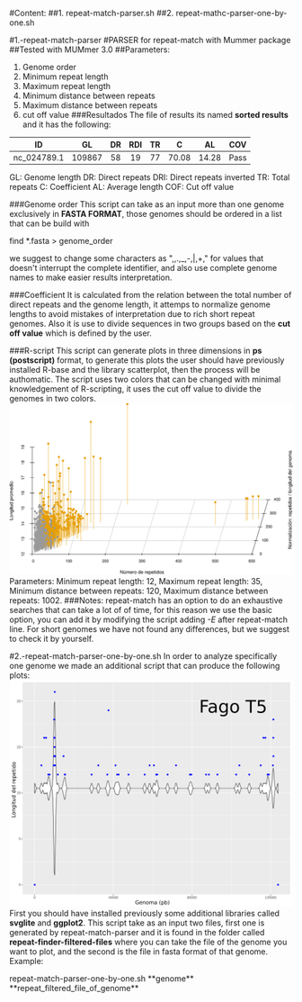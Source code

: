 #Content:
##1. repeat-match-parser.sh
##2. repeat-mathc-parser-one-by-one.sh

#1.-repeat-match-parser
#PARSER for repeat-match with Mummer package
##Tested with MUMmer 3.0
##Parameters:
1. Genome order
2. Minimum repeat length
3. Maximum repeat length
4. Minimum distance between repeats
5. Maximum distance between repeats
6. cut off value
###Resultados
The file of results its named **sorted results** and it has the following:

| ID | GL     | DR | RDI| TR | C   | AL    | COV |
| :-------:     | :----: | :-:| :-:| :-:| :-: | :-----:|:---:|
| nc_024789.1   |  109867| 58 | 19 | 77 |70.08| 14.28  | Pass|

GL: Genome length
DR: Direct repeats
DRI: Direct repeats inverted
TR: Total repeats 
C: Coefficient
AL: Average length
COF: Cut off value

###Genome order
This script can take as an input more than one genome exclusively in **FASTA FORMAT**, those genomes should be ordered in a list that can be build with <p>find *.fasta > genome_order</p>
we suggest to change some characters as ",,.,_,-,|,+," for values that doesn't interrupt the complete identifier, and also use complete genome names to make easier results interpretation.

###Coefficient
It is calculated from the relation between the total number of direct repeats and the genome length, it attemps to normalize genome lengths to avoid mistakes of interpretation due to rich short repeat genomes. Also it is use to divide sequences in two groups based on the **cut off value** which is defined by the user.

###R-script
This script can generate plots in three dimensions in **ps (postscript)** format, to generate this plots the user should have previously installed R-base and the library scatterplot, then the process will be authomatic. The script uses two colors that can be changed with minimal knowledgement of R-scripting, it uses the cut off value to divide the genomes in two colors.
![repeat_analysis](repeat-match-parser.png "Repeat analysis")
Parameters: Minimum repeat length: 12, Maximum repeat length: 35, Minimum distance between repeats: 120, Maximum distance between repeats: 1002.
###Notes:
repeat-match has an option to do an exhaustive searches that can take a lot of of time, for this reason we use the basic option, you can add it by modifying the script adding *-E* after repeat-match line. For short genomes we have not found any differences, but we suggest to check it by yourself.

#2.-repeat-match-parser-one-by-one.sh
In order to analyze specifically one genome we made an additional script that can produce the following plots:
![Con titulo](repeat-match-one-by-one.png "Análisis de repetidos")
First you should have installed previously some additional libraries called **svglite** and **ggplot2**.
This script take as an input two files, first one is generated by repeat-match-parser and it is found in the folder called **repeat-finder-filtered-files** where you can take the file of the genome you want to plot, and the second is the file in fasta format of that genome.
Example:
<p>repeat-match-parser-one-by-one.sh **genome** **repeat_filtered_file_of_genome**</p>
